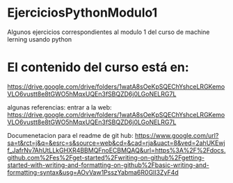 # EjerciciosPythonModulo1
Algunos ejercicios correspondientes al modulo 1 del curso de machine lerning usando python
# El contenido del curso está en: 

https://drive.google.com/drive/folders/1watA8sOeKpSQEChYshceLRGKemoVLO6vustt8e8tGWO5hMqxUQEn3fSBQZD6j0LGoNELRG7L

algunas referencias: entrar a la web: https://drive.google.com/drive/folders/1watA8sOeKpSQEChYshceLRGKemoVLO6vustt8e8tGWO5hMqxUQEn3fSBQZD6j0LGoNELRG7L

Documenetacion para el readme de git hub:
https://www.google.com/url?sa=t&rct=j&q=&esrc=s&source=web&cd=&cad=rja&uact=8&ved=2ahUKEwjf_JafrNv7AhUtLLkGHXR4BBMQFnoECBMQAQ&url=https%3A%2F%2Fdocs.github.com%2Fes%2Fget-started%2Fwriting-on-github%2Fgetting-started-with-writing-and-formatting-on-github%2Fbasic-writing-and-formatting-syntax&usg=AOvVaw1PsszYabma6R0GlI3ZyF4d
